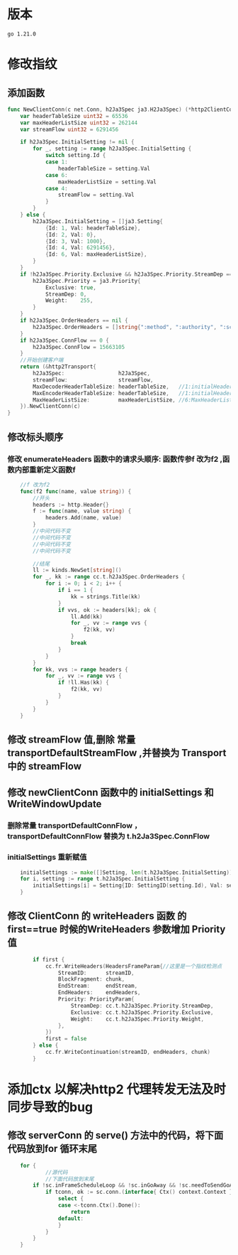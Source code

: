 # 版本
```
go 1.21.0
```
# 修改指纹
## 添加函数
```go
func NewClientConn(c net.Conn, h2Ja3Spec ja3.H2Ja3Spec) (*http2ClientConn, error) {
	var headerTableSize uint32 = 65536
	var maxHeaderListSize uint32 = 262144
	var streamFlow uint32 = 6291456

	if h2Ja3Spec.InitialSetting != nil {
		for _, setting := range h2Ja3Spec.InitialSetting {
			switch setting.Id {
			case 1:
				headerTableSize = setting.Val
			case 6:
				maxHeaderListSize = setting.Val
			case 4:
				streamFlow = setting.Val
			}
		}
	} else {
		h2Ja3Spec.InitialSetting = []ja3.Setting{
			{Id: 1, Val: headerTableSize},
			{Id: 2, Val: 0},
			{Id: 3, Val: 1000},
			{Id: 4, Val: 6291456},
			{Id: 6, Val: maxHeaderListSize},
		}
	}
	if !h2Ja3Spec.Priority.Exclusive && h2Ja3Spec.Priority.StreamDep == 0 && h2Ja3Spec.Priority.Weight == 0 {
		h2Ja3Spec.Priority = ja3.Priority{
			Exclusive: true,
			StreamDep: 0,
			Weight:    255,
		}
	}
	if h2Ja3Spec.OrderHeaders == nil {
		h2Ja3Spec.OrderHeaders = []string{":method", ":authority", ":scheme", ":path"}
	}
	if h2Ja3Spec.ConnFlow == 0 {
		h2Ja3Spec.ConnFlow = 15663105
	}
	//开始创建客户端
	return (&http2Transport{
		h2Ja3Spec:                 h2Ja3Spec,
		streamFlow:                streamFlow,
		MaxDecoderHeaderTableSize: headerTableSize,   //1:initialHeaderTableSize,65536
		MaxEncoderHeaderTableSize: headerTableSize,   //1:initialHeaderTableSize,65536
		MaxHeaderListSize:         maxHeaderListSize, //6:MaxHeaderListSize,262144
	}).NewClientConn(c)
}
```

## 修改标头顺序
### 修改 enumerateHeaders 函数中的请求头顺序: 函数传参f 改为f2 ,函数内部重新定义函数f
```go
	//f 改为f2
	func(f2 func(name, value string)) {
		//开头
		headers := http.Header{}
		f := func(name, value string) {
			headers.Add(name, value)
		}
		//中间代码不变
		//中间代码不变
		//中间代码不变
		//中间代码不变

		//结尾
		ll := kinds.NewSet[string]()
		for _, kk := range cc.t.h2Ja3Spec.OrderHeaders {
			for i := 0; i < 2; i++ {
				if i == 1 {
					kk = strings.Title(kk)
				}
				if vvs, ok := headers[kk]; ok {
					ll.Add(kk)
					for _, vv := range vvs {
						f2(kk, vv)
					}
					break
				}
			}
		}
		for kk, vvs := range headers {
			for _, vv := range vvs {
				if !ll.Has(kk) {
					f2(kk, vv)
				}
			}
		}
	}
```
## 修改 streamFlow 值,删除 常量 transportDefaultStreamFlow ,并替换为 Transport 中的 streamFlow

## 修改 newClientConn 函数中的   initialSettings 和 WriteWindowUpdate
### 删除常量 transportDefaultConnFlow ， transportDefaultConnFlow  替换为  t.h2Ja3Spec.ConnFlow
### initialSettings 重新赋值
```go
	initialSettings := make([]Setting, len(t.h2Ja3Spec.InitialSetting))
	for i, setting := range t.h2Ja3Spec.InitialSetting {
		initialSettings[i] = Setting{ID: SettingID(setting.Id), Val: setting.Val}
	}
```
## 修改 ClientConn 的 writeHeaders 函数 的 first==true 时候的WriteHeaders 参数增加 Priority 值
```go
		if first {
			cc.fr.WriteHeaders(HeadersFrameParam{//这里是一个指纹检测点
				StreamID:      streamID,
				BlockFragment: chunk,
				EndStream:     endStream,
				EndHeaders:    endHeaders,
				Priority: PriorityParam{
					StreamDep: cc.t.h2Ja3Spec.Priority.StreamDep,
					Exclusive: cc.t.h2Ja3Spec.Priority.Exclusive,
					Weight:    cc.t.h2Ja3Spec.Priority.Weight,
				},
			})
			first = false
		} else {
			cc.fr.WriteContinuation(streamID, endHeaders, chunk)
		}
```
# 添加ctx 以解决http2 代理转发无法及时同步导致的bug
## 修改 serverConn 的  serve() 方法中的代码，将下面代码放到for 循环末尾
```go
	for {
			//源代码
			//下面代码放到末尾
		if !sc.inFrameScheduleLoop && !sc.inGoAway && !sc.needToSendGoAway && !sc.needToSendSettingsAck && !sc.needsFrameFlush && !sc.writingFrame {
			if tconn, ok := sc.conn.(interface{ Ctx() context.Context }); ok {
				select {
				case <-tconn.Ctx().Done():
					return
				default:
				}
			}
		}
	}
```

